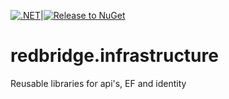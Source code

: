 [![.NET](https://github.com/redbridge-uk/Infrastructure/actions/workflows/dotnet.yml/badge.svg?branch=master)](https://github.com/redbridge-uk/Infrastructure/actions/workflows/dotnet.yml)|[![Release to NuGet](https://github.com/redbridge-uk/Infrastructure/actions/workflows/main.yml/badge.svg)](https://github.com/redbridge-uk/Infrastructure/actions/workflows/main.yml)

# redbridge.infrastructure
Reusable libraries for api's, EF and identity
